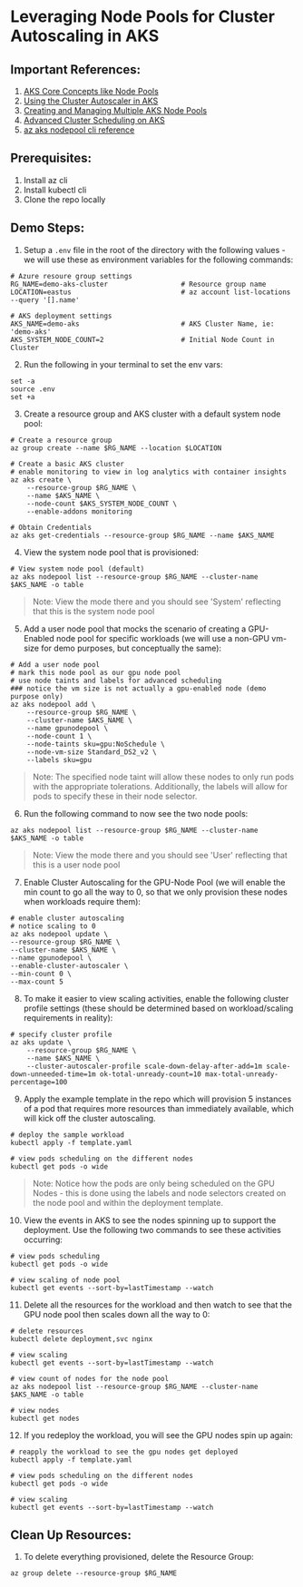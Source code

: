 # Leveraging Node Pools for Cluster Autoscaling in AKS

## Important References:
1. [AKS Core Concepts like Node Pools](https://docs.microsoft.com/en-us/azure/aks/concepts-clusters-workloads)
2. [Using the Cluster Autoscaler in AKS](https://docs.microsoft.com/en-us/azure/aks/cluster-autoscaler)
3. [Creating and Managing Multiple AKS Node Pools](https://docs.microsoft.com/en-us/azure/aks/use-multiple-node-pools)
4. [Advanced Cluster Scheduling on AKS](https://docs.microsoft.com/en-us/azure/aks/operator-best-practices-advanced-scheduler)
5. [az aks nodepool cli reference](https://docs.microsoft.com/en-us/cli/azure/aks/nodepool?view=azure-cli-latest#az_aks_nodepool_update)

## Prerequisites:
1. Install az cli
2. Install kubectl cli
3. Clone the repo locally

## Demo Steps:

1. Setup a `.env` file in the root of the directory with the following values - we will use these as environment variables for the following commands:

```
# Azure resoure group settings
RG_NAME=demo-aks-cluster                  # Resource group name
LOCATION=eastus                           # az account list-locations --query '[].name'

# AKS deployment settings
AKS_NAME=demo-aks                         # AKS Cluster Name, ie: 'demo-aks'
AKS_SYSTEM_NODE_COUNT=2                   # Initial Node Count in Cluster
```

2. Run the following in your terminal to set the env vars:

```
set -a
source .env
set +a
```

3. Create a resource group and AKS cluster with a default system node pool:

```
# Create a resource group
az group create --name $RG_NAME --location $LOCATION

# Create a basic AKS cluster
# enable monitoring to view in log analytics with container insights
az aks create \
    --resource-group $RG_NAME \
    --name $AKS_NAME \
    --node-count $AKS_SYSTEM_NODE_COUNT \
    --enable-addons monitoring

# Obtain Credentials
az aks get-credentials --resource-group $RG_NAME --name $AKS_NAME
```

4. View the system node pool that is provisioned:

```
# View system node pool (default)
az aks nodepool list --resource-group $RG_NAME --cluster-name $AKS_NAME -o table
```

>Note: View the mode there and you should see 'System' reflecting that this is the system node pool

5. Add a user node pool that mocks the scenario of creating a GPU-Enabled node pool for specific workloads (we will use a non-GPU vm-size for demo purposes, but conceptually the same):

```
# Add a user node pool
# mark this node pool as our gpu node pool
# use node taints and labels for advanced scheduling 
### notice the vm size is not actually a gpu-enabled node (demo purpose only)
az aks nodepool add \
    --resource-group $RG_NAME \
    --cluster-name $AKS_NAME \
    --name gpunodepool \
    --node-count 1 \
    --node-taints sku=gpu:NoSchedule \
    --node-vm-size Standard_DS2_v2 \
    --labels sku=gpu
```

>Note: The specified node taint will allow these nodes to only run pods with the appropriate tolerations. Additionally, the labels will allow for pods to specify these in their node selector.

6. Run the following command to now see the two node pools:

```
az aks nodepool list --resource-group $RG_NAME --cluster-name $AKS_NAME -o table
```

>Note: View the mode there and you should see 'User' reflecting that this is a user node pool

7. Enable Cluster Autoscaling for the GPU-Node Pool (we will enable the min count to go all the way to 0, so that we only provision these nodes when workloads require them):

```
# enable cluster autoscaling
# notice scaling to 0
az aks nodepool update \
--resource-group $RG_NAME \
--cluster-name $AKS_NAME \
--name gpunodepool \
--enable-cluster-autoscaler \
--min-count 0 \
--max-count 5
```

8. To make it easier to view scaling activities, enable the following cluster profile settings (these should be determined based on workload/scaling requirements in reality):

```
# specify cluster profile
az aks update \
    --resource-group $RG_NAME \
    --name $AKS_NAME \
    --cluster-autoscaler-profile scale-down-delay-after-add=1m scale-down-unneeded-time=1m ok-total-unready-count=10 max-total-unready-percentage=100
```

9. Apply the example template in the repo which will provision 5 instances of a pod that requires more resources than immediately available, which will kick off the cluster autoscaling.

```
# deploy the sample workload
kubectl apply -f template.yaml

# view pods scheduling on the different nodes
kubectl get pods -o wide
```

>Note: Notice how the pods are only being scheduled on the GPU Nodes - this is done using the labels and node selectors created on the node pool and within the deployment template.

10. View the events in AKS to see the nodes spinning up to support the deployment. Use the following two commands to see these activities occurring:

```
# view pods scheduling
kubectl get pods -o wide

# view scaling of node pool
kubectl get events --sort-by=lastTimestamp --watch
```

11. Delete all the resources for the workload and then watch to see that the GPU node pool then scales down all the way to 0:

```
# delete resources
kubectl delete deployment,svc nginx

# view scaling
kubectl get events --sort-by=lastTimestamp --watch

# view count of nodes for the node pool
az aks nodepool list --resource-group $RG_NAME --cluster-name $AKS_NAME -o table

# view nodes
kubectl get nodes
```

12. If you redeploy the workload, you will see the GPU nodes spin up again:

```
# reapply the workload to see the gpu nodes get deployed
kubectl apply -f template.yaml

# view pods scheduling on the different nodes
kubectl get pods -o wide

# view scaling
kubectl get events --sort-by=lastTimestamp --watch
```

## Clean Up Resources:
1. To delete everything provisioned, delete the Resource Group:

```
az group delete --resource-group $RG_NAME
```

